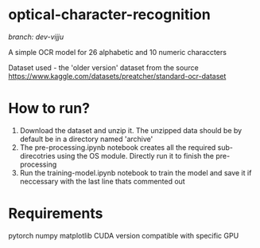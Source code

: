 # optical-character-recognition
*branch: dev-vijju*

A simple OCR model for 26 alphabetic and 10 numeric characcters

Dataset used - the 'older version' dataset from the source https://www.kaggle.com/datasets/preatcher/standard-ocr-dataset

# How to run?
1. Download the dataset and unzip it. The unzipped data should be by default be in a directory named 'archive'
2. The pre-processing.ipynb notebook creates all the required sub-direcotries using the OS module. Directly run it to finish the pre-processing
3. Run the training-model.ipynb notebook to train the model and save it if neccessary with the last line thats commented out

# Requirements
pytorch
numpy
matplotlib
CUDA version compatible with specific GPU
